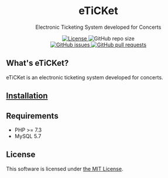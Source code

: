 <!-- <p align="center"><a href="https://laravel.com" target="_blank"><img src="https://raw.githubusercontent.com/laravel/art/master/logo-lockup/5%20SVG/2%20CMYK/1%20Full%20Color/laravel-logolockup-cmyk-red.svg" width="400"></a></p> -->

<p align="center">
<h1 align="center">eTiCKet</h1>
<p align="center">
Electronic Ticketing System developed for Concerts
</p>
<p align="center">
<a href="https://github.com/nozomu-y/eTiCKet/blob/master/LICENSE">
<img src="https://img.shields.io/github/license/nozomu-y/eTiCKet" alt="License"></img>
</a>
<!--
<a href="https://github.com/nozomu-y/eTiCKet/releases">
<img src="https://img.shields.io/github/v/release/nozomu-y/eTiCKet" alt="Latest Stable Version"></img>
</a>
-->
<img src="https://img.shields.io/github/repo-size/nozomu-y/eTiCKet" alt="GitHub repo size"></img>
<br>
<a href="https://github.com/nozomu-y/eTiCKet/issues">
    <img src="https://img.shields.io/github/issues/nozomu-y/eTiCKet?color=4e73df" alt="GitHub issues"></img>
</a>
<a href="https://github.com/nozomu-y/eTiCKet/pulls">
    <img src="https://img.shields.io/github/issues-pr/nozomu-y/eTiCKet?color=4e73df" alt="GitHub pull requests"></img>
</a>
<!--
<img src="https://img.shields.io/github/commits-since/nozomu-y/eTiCKet/latest/master" alt="GitHub commits since tagged version"></img>
-->
</p>
</p>

## What's eTiCKet?
eTiCKet is an electronic ticketing system developed for concerts.   

<!-- ## Demo -->

<!-- ## Features -->

## [Installation]

## Requirements 
* PHP >= 7.3
* MySQL 5.7

## License
This software is licensed under [the MIT License](https://github.com/nozomu-y/eTiCKet/blob/master/LICENSE). 

[Installation]: https://github.com/nozomu-y/eTiCKet/blob/master/INSTALLATION.md
